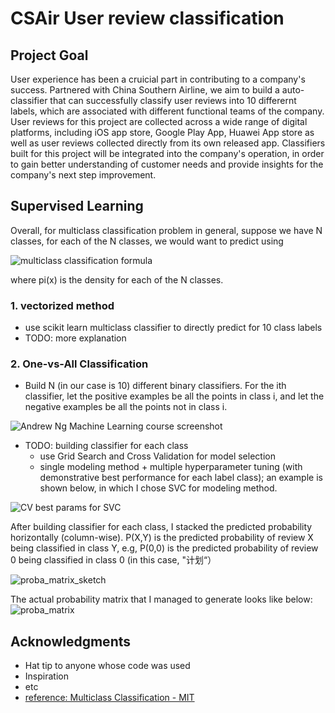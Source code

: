 # CSAir User review classification

## Project Goal

User experience has been a cruicial part in contributing to a company's success. Partnered with China Southern Airline, we aim to build a auto-classifier that can successfully classify user reviews into 10 differernt labels, which are associated with different functional teams of the company. User reviews for this project are collected across a wide range of digital platforms, including iOS app store, Google Play App, Huawei App store as well as user reviews collected directly from its own released app. Classifiers built for this project will be integrated into the company's operation, in order to gain better understanding of customer needs and provide insights for the company's next step improvement.

## Supervised Learning

Overall, for multiclass classification problem in general, suppose we have N classes, for each of the N classes, we would want to predict using 

![multiclass classification formula](https://github.com/yuanlii/CSAir_user_review_classification/blob/master/images/multiclass_classification_formula.png)

where pi(x) is the density for each of the N classes.

### 1. vectorized method
* use scikit learn multiclass classifier to directly predict for 10 class labels
* TODO: more explanation

### 2. One-vs-All Classification
* Build N (in our case is 10) different binary classifiers. For the ith classifier, let the positive examples be all the points in class i, and let the negative examples be all the points not in class i. 

![Andrew Ng Machine Learning course screenshot](https://github.com/yuanlii/CSAir_user_review_classification/blob/master/images/multiclass_classification.png)

* TODO: building classifier for each class
  * use Grid Search and Cross Validation for model selection
   * single modeling method + multiple hyperparameter tuning (with demonstrative best performance for each label class); an example is shown below, in which I chose SVC for modeling method.

![CV best params for SVC](https://github.com/yuanlii/CSAir_user_review_classification/blob/master/images/multiclass_crossvalidation_best_params.png)

After building classifier for each class, I stacked the predicted probability horizontally (column-wise). P(X,Y) is the predicted probability of review X being classified in class Y, e.g, P(0,0) is the predicted probability of review 0 being classified in class 0 (in this case, "计划“）

![proba_matrix_sketch](https://github.com/yuanlii/CSAir_user_review_classification/blob/master/images/proba_matrix_sketch.jpg)

The actual probability matrix that I managed to generate looks like below: 
![proba_matrix](https://github.com/yuanlii/CSAir_user_review_classification/blob/master/images/proba_matrix.jpg)




## Acknowledgments

* Hat tip to anyone whose code was used
* Inspiration
* etc
* [reference: Multiclass Classification - MIT](www.mit.edu/~9.520/spring09/Classes/multiclass.pdf)
